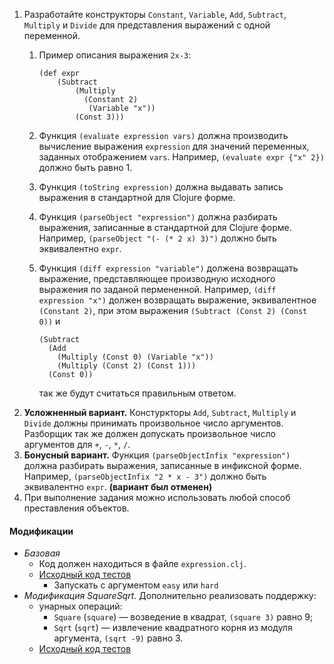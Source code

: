 1.  Разработайте конструкторы `Constant`, `Variable`, `Add`, `Subtract`, `Multiply` и `Divide` для представления выражений с одной переменной.
    1.  Пример описания выражения `2x-3`:

            (def expr
                (Subtract
                    (Multiply
                      (Constant 2)
                       (Variable "x"))
                    (Const 3)))


    2.  Функция `(evaluate expression vars)` должна производить вычисление выражения `expression` для значений переменных, заданных отображением `vars`. Например, `(evaluate expr {"x" 2})` должно быть равно 1.
    3.  Функция `(toString expression)` должна выдавать запись выражения в стандартной для Clojure форме.
    4.  Функция `(parseObject "expression")` должна разбирать выражения, записанные в стандартной для Clojure форме. Например,
         `(parseObject "(- (* 2 x) 3)")`
        должно быть эквивалентно `expr`.
    5.  Функция `(diff expression "variable")` должена возвращать выражение, представляющее производную исходного выражения по заданой пермененной. Например, `(diff expression "x")` должен возвращать выражение, эквивалентное `(Constant 2)`, при этом выражения `(Subtract (Const 2) (Const 0))` и

            (Subtract
              (Add
                (Multiply (Const 0) (Variable "x"))
                (Multiply (Const 2) (Const 1)))
              (Const 0))


        так же будут считаться правильным ответом.
2.  **Усложненный вариант.** Констуркторы `Add`, `Subtract`, `Multiply` и `Divide` должны принимать произвольное число аргументов. Разборщик так же должен допускать произвольное число аргументов для `+`, `-`, `*`, `/`.
3.  **Бонусный вариант.** Функция `(parseObjectInfix "expression")` должна разбирать выражения, записанные в инфиксной форме. Например,
    `(parseObjectInfix "2 * x - 3")`
    должно быть эквивалентно `expr`. __(вариант был отменен)__
4.  При выполнение задания можно использовать любой способ преставления объектов.

#### Модификации
*   _Базовая_
    *   Код должен находиться в файле `expression.clj`.
    *   [Исходный код тестов](/git/geo/paradigms-2019/src/master/clojure/cljtest/object/ClojureObjectExpressionTest.java)
        *   Запускать c аргументом `easy` или `hard`
*   _Модификация SquareSqrt_. Дополнительно реализовать поддержку:
    *   унарных операций:
        *   `Square` (`square`) — возведение в квадрат, `(square 3)` равно 9;
        *   `Sqrt` (`sqrt`) — извлечение квадратного корня из модуля аргумента, `(sqrt -9)` равно 3.
    *   [Исходный код тестов](/git/geo/paradigms-2019/src/master/clojure/cljtest/object/ClojureObjectSquareSqrtTest.java)
